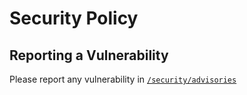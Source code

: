 # Security Policy

## Reporting a Vulnerability

Please report any vulnerability in [`/security/advisories`](https://github.com/Malix-Off/oop-utility/security/advisories)
